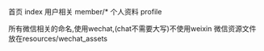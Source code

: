 首页 index
用户相关 member/*
	个人资料 profile
	
	
所有微信相关的命名,使用wechat,(chat不需要大写)不使用weixin
微信资源文件放在resources/wechat_assets